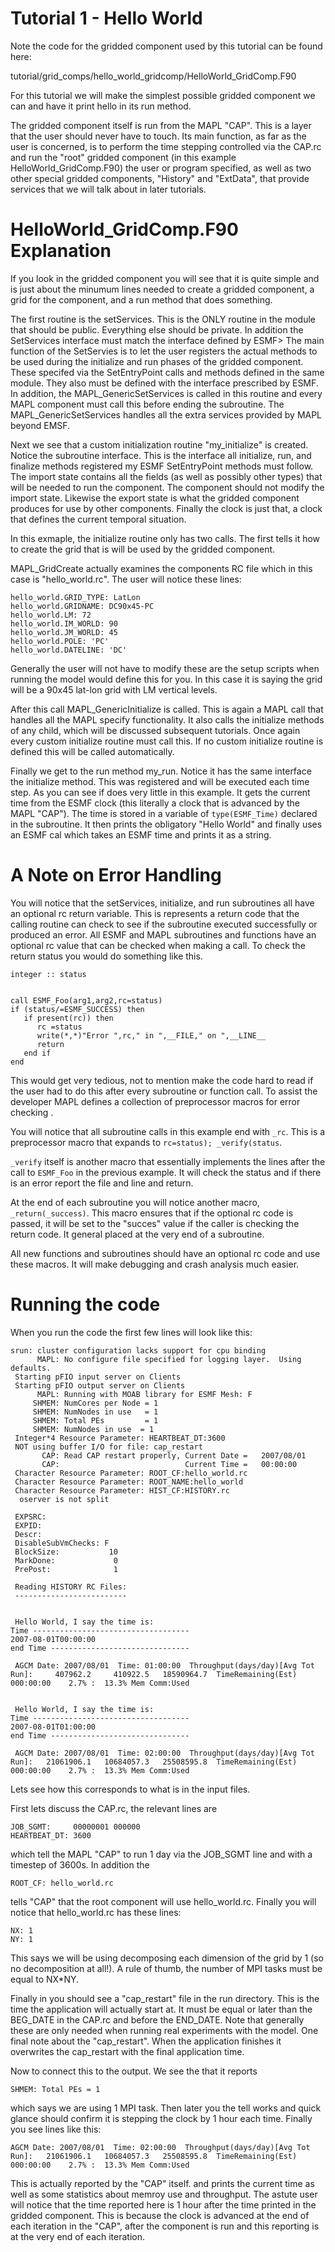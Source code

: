 # Tutorial 1 - Hello World
Note the code for the gridded component used by this tutorial can be found here:

tutorial/grid_comps/hello_world_gridcomp/HelloWorld_GridComp.F90

For this tutorial we will make the simplest possible gridded component we can and have it print hello in its run method.

The gridded component itself is run from the MAPL "CAP". This is a layer that the user should never have to touch. Its main function, as far as the user is concerned, is to perform the time stepping controlled via the CAP.rc and run the "root" gridded component (in this example HelloWorld_GridComp.F90) the user or program specified, as well as two other special gridded components, "History" and "ExtData", that provide services that we will talk about in later tutorials.

# HelloWorld_GridComp.F90 Explanation

If you look in the gridded component you will see that it is quite simple and is just about the minumum lines needed to create a gridded component, a grid for the component, and a run method that does something.

The first routine is the setServices. This is the ONLY routine in the module that should be public. Everything else should be private. In addition the SetServices interface must match the interface defined by ESMF>  The main function of the SetServies is to let the user registers the actual methods to be used during the initialize and run phases of the gridded component. These specifed via the SetEntryPoint calls and methods defined in the same module. They also must be defined with the interface prescribed by ESMF. In addition, the MAPL_GenericSetServices is called in this routine and every MAPL component must call this before ending the subroutine. The MAPL_GenericSetServices handles all the extra services provided by MAPL beyond EMSF.

Next we see that a custom initialization routine "my_initialize" is created. Notice the subroutine interface. This is the interface all initialize, run, and finalize methods registered my ESMF SetEntryPoint methods must follow. The import state contains all the fields (as well as possibly other types) that will be needed to run the component. The component should not modify the import state. Likewise the export state is what the gridded component produces for use by other components. Finally the clock is just that, a clock that defines the current temporal situation.

In this exmaple, the initialize routine only has two calls. The first tells it how to create the grid that is will be used by the gridded component.

MAPL_GridCreate actually examines the components RC file which in this case is "hello_world.rc". The user will notice these lines:
```
hello_world.GRID_TYPE: LatLon
hello_world.GRIDNAME: DC90x45-PC
hello_world.LM: 72
hello_world.IM_WORLD: 90
hello_world.JM_WORLD: 45
hello_world.POLE: 'PC'
hello_world.DATELINE: 'DC'
```
Generally the user will not have to modify these are the setup scripts when running the model would define this for you. In this case it is saying the grid will be a 90x45 lat-lon grid with LM vertical levels.

After this call MAPL_GenericInitialize is called. This is again a MAPL call that handles all the MAPL specify functionality. It also calls the initialize methods of any child, which will be discussed subsequent tutorials. Once again every custom initialize routine must call this. If no custom initialize routine is defined this will be called automatically.

Finally we get to the run method my_run. Notice it has the same interface the initialize method. This was registered and will be executed each time step. As you can see if does very little in this example. It gets the current time from the ESMF clock (this literally a clock that is advanced by the MAPL "CAP"). The time is stored in a variable of `type(ESMF_Time)` declared in the subroutine.  It then prints the obligatory "Hello World" and finally uses an ESMF cal which takes an ESMF time and prints it as a string.

# A Note on Error Handling
You will notice that the setServices, initialize, and run subroutines all have an optional rc return variable. This is represents a return code that the calling routine can check to see if the subroutine executed successfully or produced an error.  All ESMF and MAPL subroutines and functions have an optional rc value that can be checked when making a call. To check the return status you would do something like this.
```
integer :: status


call ESMF_Foo(arg1,arg2,rc=status)
if (status/=ESMF_SUCCESS) then
   if present(rc)) then
      rc =status
      write(*,*)"Error ",rc," in ",__FILE," on ",__LINE__
      return
   end if
end
```

This would get very tedious, not to mention make the code hard to read if the user had to do this after every subroutine or function call. To assist the developer MAPL defines a collection of preprocessor macros for error checking .

You will notice that all subroutine calls in this example end with `_rc`. This is a preprocessor macro that expands to `rc=status); _verify(status`.

`_verify` itself is another macro that essentially implements the lines after the call to `ESMF_Foo` in the previous example. It will check the status and if there is an error report the file and line and return.

At the end of each subroutine you will notice another macro, `_return(_success)`. This macro ensures that if the optional rc code is passed, it will be set to the "succes" value if the caller is checking the return code. It general placed at the very end of a subroutine.

All new functions and subroutines should have an optional rc code and use these macros. It will make debugging and crash analysis much easier.

# Running the code
When you run the code the first few lines will look like this:
```
srun: cluster configuration lacks support for cpu binding
      MAPL: No configure file specified for logging layer.  Using defaults.
 Starting pFIO input server on Clients
 Starting pFIO output server on Clients
      MAPL: Running with MOAB library for ESMF Mesh: F
     SHMEM: NumCores per Node = 1
     SHMEM: NumNodes in use   = 1
     SHMEM: Total PEs         = 1
     SHMEM: NumNodes in use  = 1
 Integer*4 Resource Parameter: HEARTBEAT_DT:3600
 NOT using buffer I/O for file: cap_restart
       CAP: Read CAP restart properly, Current Date =   2007/08/01
       CAP:                            Current Time =   00:00:00
 Character Resource Parameter: ROOT_CF:hello_world.rc
 Character Resource Parameter: ROOT_NAME:hello_world
 Character Resource Parameter: HIST_CF:HISTORY.rc
  oserver is not split

 EXPSRC:
 EXPID:
 Descr:
 DisableSubVmChecks: F
 BlockSize:           10
 MarkDone:             0
 PrePost:              1

 Reading HISTORY RC Files:
 -------------------------


 Hello World, I say the time is:
Time -----------------------------------
2007-08-01T00:00:00
end Time -------------------------------

 AGCM Date: 2007/08/01  Time: 01:00:00  Throughput(days/day)[Avg Tot Run]:     407962.2     410922.5   18590964.7  TimeRemaining(Est) 000:00:00    2.7% :  13.3% Mem Comm:Used


 Hello World, I say the time is:
Time -----------------------------------
2007-08-01T01:00:00
end Time -------------------------------

 AGCM Date: 2007/08/01  Time: 02:00:00  Throughput(days/day)[Avg Tot Run]:   21061906.1   10684057.3   25508595.8  TimeRemaining(Est) 000:00:00    2.7% :  13.3% Mem Comm:Used
 ```
 Lets see how this corresponds to what is in the input files.

 First lets discuss the CAP.rc, the relevant lines are
 ```
 JOB_SGMT:     00000001 000000
HEARTBEAT_DT: 3600
```
which tell the MAPL "CAP" to run 1 day via the JOB_SGMT line and with a timestep of 3600s. In addition the
```
ROOT_CF: hello_world.rc
```
tells "CAP" that the root component will use hello_world.rc.
Finally you will notice that hello_world.rc has these lines:
```
NX: 1
NY: 1
```
This says we will be using decomposing each dimension of the grid by 1 (so no decomposition at all!). A rule of thumb, the number of MPI tasks must be equal to NX*NY.

Finally in you should see a "cap_restart" file in the run directory. This is the time the application will actually start at. It must be equal or later than the BEG_DATE  in the CAP.rc and before the END_DATE. Note that generally these are only needed when running real experiments with the model. One final note about the "cap_restart". When the application finishes it overwrites the cap_restart with the final application time.

Now to connect this to the output. We see the that it reports
```
SHMEM: Total PEs = 1
```
which says we are using 1 MPI task.
Then later you the tell works and quick glance should confirm it is stepping the clock by 1 hour each time. Finally you see lines like this:
```
AGCM Date: 2007/08/01  Time: 02:00:00  Throughput(days/day)[Avg Tot Run]:   21061906.1   10684057.3   25508595.8  TimeRemaining(Est) 000:00:00    2.7% :  13.3% Mem Comm:Used
```
This is actually reported by the "CAP" itself. and prints the current time as well as some statistics about memroy use and throughput. The astute user will notice that the time reported here is 1 hour after the time printed in the gridded component. This is because the clock is advanced at the end of each iteration in the "CAP", after the component is run and this reporting is at the very end of each iteration.
